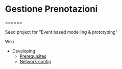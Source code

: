 # Gestione Prenotazioni
======

Seed project for "Event based modelling & prototyping"


Wiki

- Developing
	- [Prerequisites](wiki/dev/prerequisites.md)
	- [Network config](wiki/dev/network.md)
	
